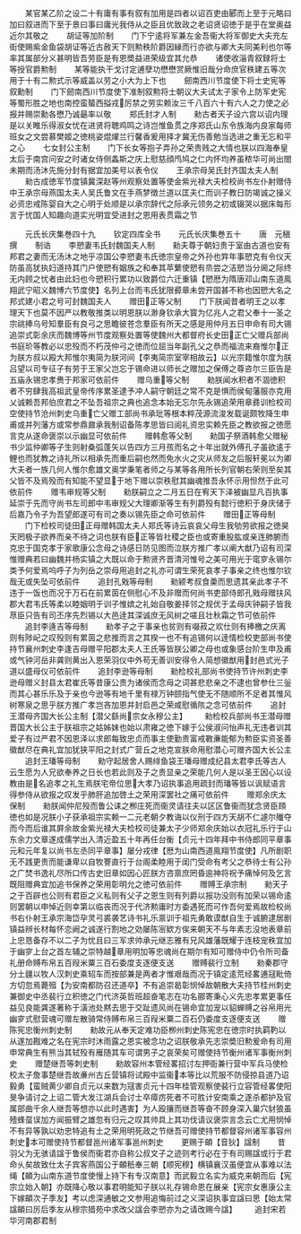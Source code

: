<!-- { "loadSidebar": true } -->
　　某官某乙阶之设二十有庸有事有叙有加用是四者以诏百吏由郾而上至于元略曰加曰叙进而下至于景曰事曰庸光我侍从之臣且优致政之老诏贤诏徳于是乎在堂奥益近尔其敬之
　　胡证等加阶制
　　门下宁逺将军兼左金吾衞大将军御史大夫充左街使赐紫金鱼袋胡证等近古赦天下则勲秩阶爵因縁而行亦欲与卿大夫同美利也尔等率其属部分义甚明皆吾劳臣是有恩奬益进荣级宜其允恭
　　诸使收淄青叙録将士等授官爵勲制
　　某等能执干戈讨定逋孽功懋懋赏厥惟旧哉分命庶官秩建五等次用于十有二勲式示等威盖以劳之小大为上下也
　　劒南西川节度使下将士史宪等叙勳制
　　门下劒南西川节度使下准制叙勲将士朝议大夫试太子家令上防军史宪等蜀形胜之地也南控蛮蜑西搤戎厉禁之劳实赖汝三千八百六十有六人之力使之必报并赐崇勳各懋乃诚朂率以敬
　　郑氏封才人制
　　勑古者天子设六宫以诏内理是以关睢乐得淑女忧在进贤将聴鸡鸣之诗岂惟鱼贯之序郑氏山东令族海内良家每师班女之文尝慕樊姬之徳桃姿焜燿兰行馨香爰用择才冀无伤善勉当选进之重无忘和平之心
　　七女封公主制
　　门下长女等抱子弄孙之荣贵贱之大情也朕以四海奉皇太后于南宫问安之时诸女侍侧螽斯之庆上慰慈顔鸤鸠之仁内怀均养虽秾华可尚出閤未期而汤沐先施分封有据宜加美号以表令仪
　　王承宗母吴氏封齐国太夫人制
　　勑古成徳军节度镇冀深赵等州观察处置等使金紫光禄大夫检校尚书左仆射赠侍中王承宗母燕国太夫人吴氏鲁文在手燕梦徴兰道以匡夫仁而训子教日防竭诚之操义必资忠戒陈婴自大之心明于处顺是以承宗辞代之际承元领务之初或辍哭以据床每形言于忧国人知趣向道实光明宜受进封之恩用表贯霜之节






　　元氏长庆集巻四十九
　　钦定四库全书
　　元氏长庆集巻五十
　　唐　元稹　撰
　　制诰
　　李愬妻韦氏封魏国夫人制
　　勑夫尊于朝妇贵于室由古道也安有邦君之妻而无汤沐之地乎凉国公李愬妻韦氏徳宗皇帝之外孙也筓年事愬克有令仪天防虽高犹执妇道持其门户使愬有姻族之和奉其苹蘩使愬有烝尝之洁愬当分阃之际终无内顾之忧者由此妇也今愬积行累功以致爵位六迁重镇【愬厯为隋唐邓山南东道鳯翔武宁昭义魏博六节度使】名列上台而韦氏犹限彛章未尝开国甚不称也因愬大名之邦式建小君之号可封魏国夫人
　　赠田正等父制
　　门下朕闻昔者明王之以孝理天下也莫不因严以教敬推类以明恩朕以渺身钦承大寳为亿兆人之君父奉十一圣之宗祧捧乌号知羣臣有良弓之思瞻彼苍念羣臣有所天之感是用仲月五日申命有司大锡追崇式彰余庆而魏博等州节度观察处置等使魏州大都督府长史田正亡父赠兵部尚书庭玠等教必以忠殁而不朽茂仲弓之徳而位屈当年副孔父之恭而福流来裔惟尔正为朕方叔以殿大邦惟尔夷简为朕河间【李夷简宗室宰相故云】以光宗籍惟尔度为朕吕望以司专征子有劳于王家父岂忘于锡命进以师长之赠加之保傅之尊咨尔三臣告是五庙永锡忠孝赉于邦家可依前件
　　赠乌重等父制
　　勑朕闻水积者不涸徳积者不穷肆我高祖武皇帝传序累圣逮予冲人嗣守朝廷之常不克是惧而侯甸藩服亦克用乂诚赖吾邦伯庶君之不坠吾祖宗之典也追念本始无忘尔先永锡追荣用章彞训检校司空使持节沧州刺史乌重亡父赠工部尚书承玭等根本粹茂源流浚发载诞颇牧降生申甫或并列藩方或常参鼎鼐承我制诏备陈孝思皆曰阅礼资忠实赖先臣之教欲报之徳愿言克从遂命褒崇以示幽显可依前件
　　赠韩愈等父制
　　勑国子祭酒韩愈父赠秘书少监仲卿等子生则射桑弧蓬矢以告四方三月孩而名之十年出就外傅孔子虽欲逺于鲤也而犹教之诗礼所以相承先而重后嗣也然而免水火之灾从师友之后服轩冕以为卿大夫者一族几何人惟尔愈雄文奥学秉笔者师之与某等各用所长列官朝右荣则至矣其父皆不及焉殁而有知能不望显于地下赠以崇秩慰其幽魂推吾永怀示用怛然于此可依前件
　　赠韦审规等父制
　　勑朕嗣立之二月五日在宥天下泽被幽显凡百执事延崇于先而守尚书左司郎中韦审规父大理卿渐等生有列爵殁有懿行徳积于身庆储于后嘉乃令子为吾望郎遂可有司之奏以锡先臣之命可依前件
　　赠田正等母制
　　门下检校司徒田正母赠韩国太夫人郑氏等诗云哀哀父母生我劬劳欲报之徳昊天罔极子欲养而亲不待之词也朕有臣正等皆社稷之臣也或寄重股肱或亲连肺腑而克忠于国克孝于家歌康公念母之诗感日防见图而泣朕方推广孝以阐大猷乃诏有司深惟赠典若曰幽魏并杨实镇之大既以命于勲贤齐晋清河惟号之美可用光于窀穸永锡尔类予何爱焉呜呼子为列岳之崇母用追封之礼亦可谓生荣死哀孝子事亲之终也惟尔钦哉无或失坠可依前件
　　追封孔戣等母制
　　勑颍考叔食羮而思遗其亲此孝子不违于一饭也而况于万石在前累茵在侧慰心不及非赠而何尚书吏部侍郎孔戣母赠扶风郡大君韦氏等柔以睦姻明于训子惟嫔之礼始自敬姜择邻之规优于孟母庆钟嗣子皆我荩臣只告有司丕序先烈锡以大邑逹其深诚庶无风树之嗟且壮秋霜之节可依前件
　　追封李逄吉等母制
　　勑孝子之于事亲也贫则有啜菽之欢仕则有捧檄之庆离则有陟屺之叹殁则有累茵之悲推而言之其揆一也不有追锡何以逹情检校吏部尚书使持节襄州刺史李逢吉母赠平阳郡太夫人王氏等皆朕公卿之母也或象感台阶生申及甫或气钟河岳非龚则黄出入恩荣羽仪中外苟无善训安得令人简想徽猷用封邑式光子道以盛母仪可依前件
　　追封李逊等母制
　　勑检校礼部尚书使持节许州刺史李逊母赠义封县太君崔氏等昔康公贵为诸侯而念母之词甚悲悲亲之不逮也曾参仕三釡而其心甚乐乐及于亲也今逊等有地千里有禄万钟颐指气使无不随顺所不足者其惟风树寒泉之思乎朕方推广孝岂吝加恩并封启邑之荣咸慰循陔之念可依前件
　　追封王潜母齐国大长公主制【潜父繇尚宗女永穆公主】
　　勑检校兵部尚书王潜母赠晋国大长公主于朕祖宗之姑姊妺也始以肃雍之徳下嫁于公侯淑问怡声礼无违者训其爱子有过严君不因恩泽以求郎每致忠贞而事主使勤贵富戒斁亷能郁为勲臣实资圣善徽猷尽在典礼宜加犹狭平阳之封式广营丘之地克宣朕命用慰潜心可赠齐国大长公主
　　追封王璠等母制
　　勑守起居舍人赐绯鱼袋王璠母赠成纪县太君李氏等古人云生愿为人兄欲奉养之日长也若此则及子之贵显亲之荣能几何人是以圣王因心以设教由是名追孝之礼生焉朕宅帝位思大孝乃诏执事追用疏封而璠等皆以讽赋语言得参侍从欲报之叹发乎肺肝追加啓土之荣用深罢社之痛可依前件
　　赠郑余庆太保制
　　勑朕闻仲尼殁而鲁公诔之栁庄死而衞灵请往夫以区区鲁衞而犹念贤臣頋徳也如是况朕小子获承祖宗实赖一二元老朝夕教诲以仪刑于四方天胡不仁遽尔殱夺而今而后谁其屛余故金紫光禄大夫检校司徒兼太子少师郑余庆始以衣冠礼乐行于山东余力文章遂成儒学出入清近盈五十年再任台衡【贞元十四年拜中书侍郎同平章事元和元年复以尚书左丞同平章事】屡分戎律【厯为山南西道鳯翔节度使】凡所剧职无不践更贵而能谦卑以自牧謇直行于台阁柔睦用于闺门受命有考父之恭待士有公孙之广焚书逸礼尽所口传古史旧章如因心匠朕方咨禀庶罔昏逾神将祝予痛悼何及乞言既阻赠典宜加追书保养之荣用彰明允之徳可依前件
　　赠赙王承宗制
　　勑天子之于百辟也公则有君臣之义私则有父子之恩生则有列爵以报功没则有加荣以锡命逺则罢朝以申悼近则幸第以临丧而况于代济勲庸时方委遇死而可作吾何爱焉故检校尚书右仆射王承宗海岱孕灵弓裘袭艺诗书礼乐禀训于祖先勇敢谟猷自生于诚腑逮居剧镇益辨长材每怀恋阙之诚遂行割地之効屡陈宻欵方俟来朝天不与年素志没地表章前上忠恳备存不以二子为忧且曰三军求帅承元继志雅有兄风雄藩既耀于连枝宠秩宜加于幽穸上台之首左辅之崇特越章用明加等忠魂尚在期尔有知可赠侍中仍令所司备礼册命赙布帛五百叚米粟三百石委度支逐便支送
　　赠赙裴行立制
　　勑秦郡守分土疆以牧人汉刺史乘轺车而按部兼是两者才惟艰哉而况于镇定逺荒经畧逋冦毗倚方切忽焉薨殂【为安南都防召还道卒】不有追崇曷彰悯悼故朝散大夫持节桂州刺史兼御史中丞裴行立积徳之门代济英哲班超奋笔志在功名郦寄秉心义先忠孝累更事任益见良能龚遂著称于潢池处黙去思于交趾遗风尚在锡命宜加宠以貂蝉赙之谷帛用光幽穸式慰营魂可赠左散骑常侍赙布帛三百叚米粟二百石仍委度支逐便支送
　　赠陈宪忠衡州刺史制
　　勑故元从奉天定难功臣栁州刺史陈宪忠在徳宗时执羁靮以从遂加戡难之名在宪宗时沐雨露之恩实被念功之诏朕敬承先志崇奬旧勲爰命有司用申常典生有熊当其轼殁有雁随其车可谓男子之哀荣矣可赠使持节衡州诸军事衡州刺史
　　赠楚继吾等刺史制
　　勑故容州本管经畧招讨左押衙兼行营中军兵马使检校太子詹事楚继吾故亷州古丘营镇将试殿中监衞本等比以荒服不防侵掠县道乃诏毅勇【蛮贼黄少卿自贞元以来数为冦害贞元十四年桂管观察使裴行立容管经畧使阳旻争请讨之上诏二管大发江湖兵会讨士卒瘴疠死者不可胜计安南乘之遂杀都护及官属部曲千余人继吾等想亦以此时遇害】为人殴攘而继吾等奋不顾身深入巢穴豺狼虽殪蜂虿误加方闻振臂之雄忽有归元之叹其帅具上其功伐请议褒崇言念云亡尤用悯悼不有异等孰以劝忠特追有土之荣用明死政之节继吾可赠使持节都督容州诸军事容州刺史本可赠使持节都督邕州诸军事邕州刺史
　　更赐于頔【音狄】諡制
　　昔羽父为无骇请諡于鲁侯而衞君亦自称公叔文子之迹则考行必在于有司赐諡或行于君命乆矣故致仕太子宾客燕国公于頔秖奉三朝【顺宪穆】横镇襄汉虽便宜从事难以法绳【頔为山南东道节度使慢上持下有专汉南意】而武毅立名实为威克来朝而后【宪宗立始入朝】亦既降心敬以事君明能知子朕以礼存锡命恩在展亲【宪宗女惠康公主下嫁頔次子季友】考以虑深通敏之文参用追悔前过之义深诏执事宜諡曰思【始太常諡頔曰厉后季友从穆宗猎苑中求改父諡会李愬亦为之请改赐今諡】
　　追封宋若华河南郡君制
